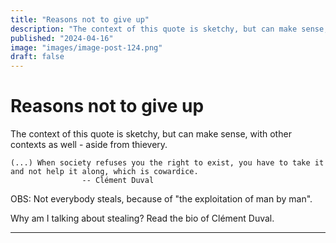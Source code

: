 ```yaml
---
title: "Reasons not to give up"
description: "The context of this quote is sketchy, but can make sense, with other contexts as well - aside from thievery. Not everybody steals, because of 'the exploitation of man by man'."
published: "2024-04-16"
image: "images/image-post-124.png"
draft: false
---
```


# Reasons not to give up

The context of this quote is sketchy, but can make sense, with other contexts as well - aside from thievery.

```quote
(...) When society refuses you the right to exist, you have to take it and not help it along, which is cowardice.
                -- Clément Duval
```

OBS: Not everybody steals, because of "the exploitation of man by man".

Why am I talking about stealing? Read the bio of Clément Duval.

------------------------------------
